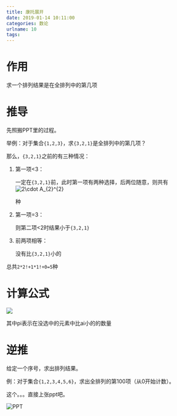 ```yaml
---
title: 康托展开
date: 2019-01-14 10:11:00
categories: 数论
urlname: 10
tags:
---
```

<!--markdown-->
# 作用

求一个排列结果是在全排列中的第几项

# 推导

先照搬PPT里的过程。

举例：对于集合```{1,2,3}```，求```{3,2,1}```是全排列中的第几项？

那么，```{3,2,1}```之前的有三种情况：

1. 第一项<3：

   一定在```{3,2,1}```前，此时第一项有两种选择，后两位随意，则共有<img src="https://latex.codecogs.com/png.latex?%5Cdpi%7B150%7D%20%5Cbg_white%20%5Cfn_phv%202%5Ccdot%20A_%7B2%7D%5E%7B2%7D" title="2\cdot A_{2}^{2}" />

   种

2. 第一项=3：

   则第二项<2时结果小于```{3,2,1}```

3. 前两项相等：

   没有比```{3,2,1}```小的

总共```2*2!+1*1!+0=5```种

# 计算公式

<img src="https://latex.codecogs.com/png.latex?%5Cdpi%7B150%7D%20%5Cbg_white%20%5Cfn_phv%20ans%3D%20%5Csum_%7Bn%7D%5E%7Bi%3D1%7Dp_%7Bi%7D*%28n-i%29%21" />

其中pi表示在没选中的元素中比ai小的的数量

# 逆推

给定一个序号，求出排列结果。

例：对于集合```{1,2,3,4,5,6}```，求出全排列的第100项（从0开始计数）。

这个。。。直接上张ppt吧。

![PPT](https://i.loli.net/2019/01/18/5c4144502f7eb.png)

